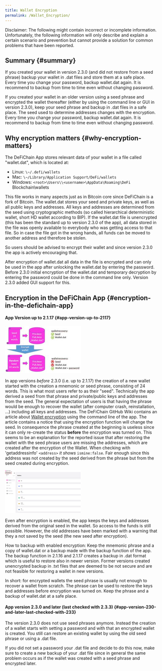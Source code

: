 ```yaml
---
title: Wallet Encryption
permalink: /Wallet_Encryption/
---
```


Disclaimer: The following might contain incorrect or incomplete information. Unfortunately, the following information will only describe and explain a certain scenario and prevention but cannot provide a solution for common problems that have been reported.

## Summary {#summary}

If you created your wallet in version 2.3.0 (and did not restore from a seed phrase) backup your wallet in .dat files and store them at a safe place. Every time you change your password, backup wallet.dat again. It is recommend to backup from time to time even without changing password.

If you created your wallet in an older version using a seed phrase and encrypted the wallet thereafter (either by using the command line or GUI in version 2.3.0), keep your seed phrase and backup in .dat files in a safe place. The seed used to determine addresses changes with the encryption. Every time you change your password, backup wallet.dat again. It is recommend to backup from time to time even without changing password.

## Why encryption matters {#why-encryption-matters}

The DeFiChain App stores relevant data of your wallet in a file called "wallet.dat", which is located at:

- Linux: `\~/.defi/wallets`
- Mac: `\~/Library/Application Support/DeFi/wallets`
- Windows: `<root>\Users\\<username>\AppData\Roaming\DeFi` Blockchain\wallets

This file works in many aspects just as in Bitcoin core since DeFiChain is a fork of Bitcoin. The wallet.dat stores your seed and private keys, as well as all public keys and addresses. All keys and addresses are determined from the seed using cryptographic methods (so called hierarchical deterministic wallet, short HD wallet according to BIP). If the wallet.dat file is unencrypted (this has been the standard up to version 2.3.0 of the app), all data stored in the file was openly available to everybody who was getting access to that file. So in case the file got in the wrong hands, all funds can be moved to another address and therefore be stolen.

So users should be advised to encrypt their wallet and since version 2.3.0 the app is actively encouraging that.

After encryption of wallet.dat all data in the file is encrypted and can only be used in the app after unlocking the wallet.dat by entering the password. Before 2.3.0 initial encryption of the wallet.dat and temporary decryption by entering the password could be done in the command line only. Version 2.3.0 added GUI support for this.

## Encryption in the DeFiChain App {#encryption-in-the-defichain-app}

#### App Version up to 2.1.17 {#app-version-up-to-2117}

![Seed before & after encryption](./../media/Seed_encryption.jpg)

In app versions *before* 2.3.0 (i.e. up to 2.1.17) the creation of a new wallet started with the creation a mnemonic or seed phrase, consisting of 24 words. This is what most users refer to as their "seed". Technically the app derived a seed from that phrase and private/public keys and addresses from the seed. The general expectation of users is that having the phrase would be enough to recover the wallet (after computer crash, reinstallation, ...) including all keys and addresses. The DeFiChain GitHub Wiki contains an article about [Wallet encryption](https://github.com/DeFiCh/app/wiki/Wallet-Encryption) using the command line of the app. The article contains a notice that using the encryption function will change the seed. In consequence the phrase created at the beginning is useless since it can only re-create the status **before** the encryption was turned on. This seems to be an explanation for the reported issue that after restoring the wallet with the seed phrase users are missing the addresses, which are created after the encryption of the Wallet. When checking with 'getaddressinfo' `<address>` *it shows* `ismine:false`. Fair enough since this address was not created by the seed derived from the phrase but from the seed created during encryption.

![Backup wallet in app](./../media/Backup_Wallet.png)

Even after encryption is enabled, the app keeps the keys and addresses derived from the original seed in the wallet. So access to the funds is still possible. However, the old addresses have been marked with a warning that they a not saved by the seed (the new seed after encryption).

How to backup with enabled encryption: Keep the mnemonic phrase and a copy of wallet.dat or a backup made with the backup function of the app. The backup function in 2.1.16 and 2.1.17 creates a backup in .dat format which is useful to restore also in newer version. Former versions created unencrypted backup in .txt files that are deemed to be not secure and are not feasible for restoring a wallet in new versions.

In short: for encrypted wallets the seed phrase is usually not enough to recover a wallet from scratch. The phrase can be used to restore the keys and addresses before encryption was turned on. Keep the phrase and a backup of wallet.dat at a safe place.

#### App version 2.3.0 and later (last checked with 2.3.3) {#app-version-230-and-later-last-checked-with-233}

The version 2.3.0 does not use seed phrases anymore. Instead the creation of a wallet starts with setting a password and with that an encrypted wallet is created. You still can restore an existing wallet by using the old seed phrase or using a .dat file.

If you did not set a password your .dat file and decide to do this now, make sure to create a new backup of your .dat file since in general the same problem occurs as if the wallet was created with a seed phrase and encrypted later.
